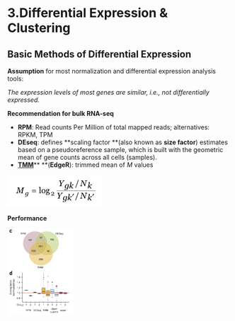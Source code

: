 # 3.Differential Expression & Clustering

## Basic Methods of Differential Expression

**Assumption** for most normalization and differential expression analysis tools:

_The expression levels of most genes are similar, i.e., not differentially expressed._

**Recommendation for bulk RNA-seq**

* **RPM**: Read counts Per Million of total mapped reads; alternatives: RPKM, TPM
* **DEseq**: defines **scaling factor **\(also known as **size factor**\) estimates based on a pseudoreference sample, which is built with the geometric mean of gene counts across all cells \(samples\).
* [**TMM**](https://www.ncbi.nlm.nih.gov/pubmed/20196867)** **\(**EdgeR**\): trimmed mean of _M_ values

![](../.gitbook/assets/m.png)

**Performance**

![](../.gitbook/assets/performance.png)

## 



